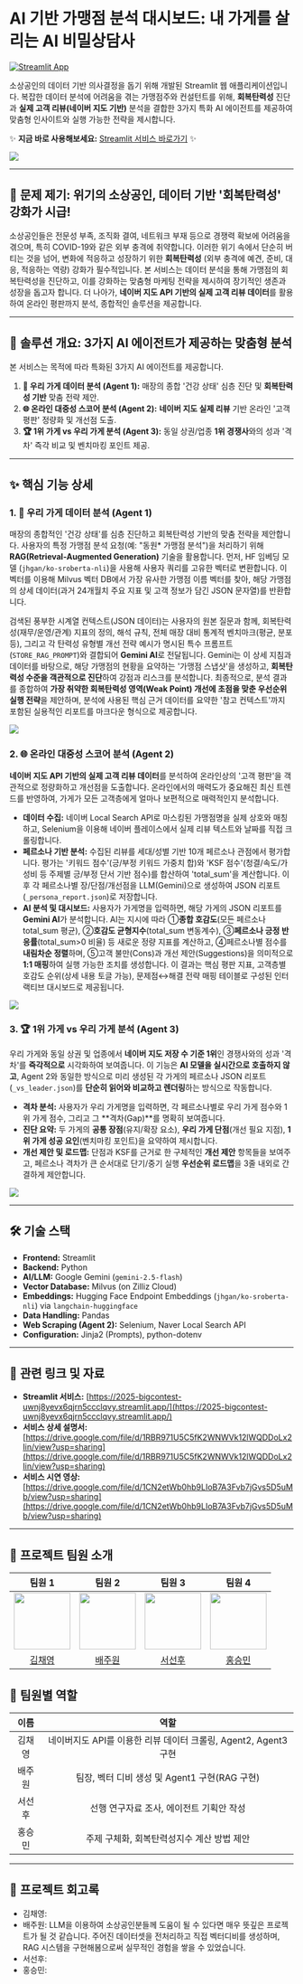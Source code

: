 # AI 기반 가맹점 분석 대시보드: 내 가게를 살리는 AI 비밀상담사

[![Streamlit App](https://static.streamlit.io/badges/streamlit_badge_black_white.svg)](https://2025-bigcontest-uwnj8yevx6qjrn5ccclqvy.streamlit.app/)

소상공인의 데이터 기반 의사결정을 돕기 위해 개발된 Streamlit 웹 애플리케이션입니다. 복잡한 데이터 분석에 어려움을 겪는 가맹점주와 컨설턴트를 위해, **회복탄력성** 진단과 **실제 고객 리뷰(네이버 지도 기반)** 분석을 결합한 3가지 특화 AI 에이전트를 제공하여 맞춤형 인사이트와 실행 가능한 전략을 제시합니다.

✨ **지금 바로 사용해보세요:** [Streamlit 서비스 바로가기](https://2025-bigcontest-uwnj8yevx6qjrn5ccclqvy.streamlit.app/) ✨

<img src="agent/assets/스크린샷 2025-10-24 115100.png">

---

## 🎯 문제 제기: 위기의 소상공인, 데이터 기반 '회복탄력성' 강화가 시급!

소상공인들은 전문성 부족, 조직화 결여, 네트워크 부재 등으로 경쟁력 확보에 어려움을 겪으며, 특히 COVID-19와 같은 외부 충격에 취약합니다. 이러한 위기 속에서 단순히 버티는 것을 넘어, 변화에 적응하고 성장하기 위한 **회복탄력성** (외부 충격에 예견, 준비, 대응, 적응하는 역량) 강화가 필수적입니다. 본 서비스는 데이터 분석을 통해 가맹점의 회복탄력성을 진단하고, 이를 강화하는 맞춤형 마케팅 전략을 제시하여 장기적인 생존과 성장을 돕고자 합니다. 더 나아가, **네이버 지도 API 기반의 실제 고객 리뷰 데이터**를 활용하여 온라인 평판까지 분석, 종합적인 솔루션을 제공합니다.

---

## 🚀 솔루션 개요: 3가지 AI 에이전트가 제공하는 맞춤형 분석

본 서비스는 목적에 따라 특화된 3가지 AI 에이전트를 제공합니다.

1.  **🔎 우리 가게 데이터 분석 (Agent 1):** 매장의 종합 '건강 상태' 심층 진단 및 **회복탄력성 기반** 맞춤 전략 제안.
2.  **🌐 온라인 대중성 스코어 분석 (Agent 2):** **네이버 지도 실제 리뷰** 기반 온라인 '고객 평판' 정량화 및 개선점 도출.
3.  **🏆 1위 가게 vs 우리 가게 분석 (Agent 3):** 동일 상권/업종 **1위 경쟁사**와의 성과 '격차' 즉각 비교 및 벤치마킹 포인트 제공.

---

## ✨ 핵심 기능 상세

### 1. 🔎 우리 가게 데이터 분석 (Agent 1)

매장의 종합적인 '건강 상태'를 심층 진단하고 회복탄력성 기반의 맞춤 전략을 제안합니다. 사용자의 특정 가맹점 분석 요청(예: "동원\* 가맹점 분석")을 처리하기 위해 **RAG(Retrieval-Augmented Generation)** 기술을 활용합니다. 먼저, HF 임베딩 모델 (`jhgan/ko-sroberta-nli`)을 사용해 사용자 쿼리를 고유한 벡터로 변환합니다. 이 벡터를 이용해 Milvus 벡터 DB에서 가장 유사한 가맹점 이름 벡터를 찾아, 해당 가맹점의 상세 데이터(과거 24개월치 주요 지표 및 고객 정보가 담긴 JSON 문자열)를 반환합니다.

검색된 풍부한 시계열 컨텍스트(JSON 데이터)는 사용자의 원본 질문과 함께, 회복탄력성(재무/운영/관계) 지표의 정의, 해석 규칙, 전체 매장 대비 통계적 벤치마크(평균, 분포 등), 그리고 각 탄력성 유형별 개선 전략 예시가 명시된 특수 프롬프트(`STORE_RAG_PROMPT`)와 결합되어 **Gemini AI**로 전달됩니다. Gemini는 이 상세 지침과 데이터를 바탕으로, 해당 가맹점의 현황을 요약하는 '가맹점 스냅샷'을 생성하고, **회복탄력성 수준을 객관적으로 진단**하여 강점과 리스크를 분석합니다. 최종적으로, 분석 결과를 종합하여 **가장 취약한 회복탄력성 영역(Weak Point) 개선에 초점을 맞춘 우선순위 실행 전략**을 제안하며, 분석에 사용된 핵심 근거 데이터를 요약한 '참고 컨텍스트'까지 포함된 실용적인 리포트를 마크다운 형식으로 제공합니다.

<img src="agent/assets/스크린샷 2025-10-22 211457.png">

### 2. 🌐 온라인 대중성 스코어 분석 (Agent 2)

**네이버 지도 API 기반의 실제 고객 리뷰 데이터**를 분석하여 온라인상의 '고객 평판'을 객관적으로 정량화하고 개선점을 도출합니다. 온라인에서의 매력도가 중요해진 최신 트렌드를 반영하여, 가게가 모든 고객층에게 얼마나 보편적으로 매력적인지 분석합니다.

* **데이터 수집:** 네이버 Local Search API로 마스킹된 가맹점명을 실제 상호와 매칭하고, Selenium을 이용해 네이버 플레이스에서 실제 리뷰 텍스트와 날짜를 직접 크롤링합니다.
* **페르소나 기반 분석:** 수집된 리뷰를 세대/성별 기반 10개 페르소나 관점에서 평가합니다. 평가는 '키워드 점수'(긍/부정 키워드 가중치 합)와 'KSF 점수'(청결/속도/가성비 등 주제별 긍/부정 단서 기반 점수)를 합산하여 'total\_sum'을 계산합니다. 이후 각 페르소나별 장/단점/개선점을 LLM(Gemini)으로 생성하여 JSON 리포트(`_persona_report.json`)로 저장합니다.
* **AI 분석 및 대시보드:** 사용자가 가게명을 입력하면, 해당 가게의 JSON 리포트를 **Gemini AI**가 분석합니다. AI는 지시에 따라 ①**종합 호감도**(모든 페르소나 total\_sum 평균), ②**호감도 균형지수**(total\_sum 변동계수), ③**페르소나 긍정 반응률**(total\_sum>0 비율) 등 새로운 정량 지표를 계산하고, ④페르소나별 점수를 **내림차순 정렬**하며, ⑤고객 불만(Cons)과 개선 제안(Suggestions)을 의미적으로 **1:1 매핑**하여 실행 가능한 조치를 생성합니다. 이 결과는 핵심 평판 지표, 고객층별 호감도 순위(상세 내용 토글 가능), 문제점↔해결 전략 매핑 테이블로 구성된 인터랙티브 대시보드로 제공됩니다.

<img src="agent/assets/스크린샷 2025-10-22 213813.png">

### 3. 🏆 1위 가게 vs 우리 가게 분석 (Agent 3)

우리 가게와 동일 상권 및 업종에서 **네이버 지도 저장 수 기준 1위**인 경쟁사와의 성과 '격차'를 **즉각적으로** 시각화하여 보여줍니다. 이 기능은 **AI 모델을 실시간으로 호출하지 않고**, Agent 2와 동일한 방식으로 미리 생성된 각 가게의 페르소나 JSON 리포트(`_vs_leader.json`)를 **단순히 읽어와 비교하고 렌더링**하는 방식으로 작동합니다.

* **격차 분석:** 사용자가 우리 가게명을 입력하면, 각 페르소나별로 우리 가게 점수와 1위 가게 점수, 그리고 그 **격차(Gap)**를 명확히 보여줍니다.
* **진단 요약:** 두 가게의 **공통 장점**(유지/확장 요소), **우리 가게 단점**(개선 필요 지점), **1위 가게 성공 요인**(벤치마킹 포인트)을 요약하여 제시합니다.
* **개선 제안 및 로드맵:** 단점과 KSF를 근거로 한 구체적인 **개선 제안** 항목들을 보여주고, 페르소나 격차가 큰 순서대로 단기/중기 실행 **우선순위 로드맵**을 3줄 내외로 간결하게 제안합니다.

<img src="agent/assets/스크린샷 2025-10-22 214648.png">

---

## 🛠️ 기술 스택

* **Frontend:** Streamlit
* **Backend:** Python
* **AI/LLM:** Google Gemini (`gemini-2.5-flash`)
* **Vector Database:** Milvus (on Zilliz Cloud)
* **Embeddings:** Hugging Face Endpoint Embeddings (`jhgan/ko-sroberta-nli`) via `langchain-huggingface`
* **Data Handling:** Pandas
* **Web Scraping (Agent 2):** Selenium, Naver Local Search API
* **Configuration:** Jinja2 (Prompts), python-dotenv

---

## 🔗 관련 링크 및 자료

* **Streamlit 서비스:** [https://2025-bigcontest-uwnj8yevx6qjrn5ccclqvy.streamlit.app/](https://2025-bigcontest-uwnj8yevx6qjrn5ccclqvy.streamlit.app/) 
* **서비스 상세 설명서:** [https://drive.google.com/file/d/1RBR971U5C5fK2WNWVk12lWQDDoLx2Iin/view?usp=sharing](https://drive.google.com/file/d/1RBR971U5C5fK2WNWVk12lWQDDoLx2Iin/view?usp=sharing)
* **서비스 시연 영상:** [https://drive.google.com/file/d/1CN2etWb0hb9LIoB7A3Fvb7jGvs5D5uMb/view?usp=sharing](https://drive.google.com/file/d/1CN2etWb0hb9LIoB7A3Fvb7jGvs5D5uMb/view?usp=sharing)

---
## 👥 프로젝트 팀원 소개
|**팀원 1**|**팀원 2**|**팀원 3**|**팀원 4**|
|:----------:|:----------:|:----------:|:----------:|
|<img src="" width = 100 height = 100>|<img src = "agent/assets/1Asnf5J__400x400.jpg" width = 100 height = 100>|<img src = "" width = 100 height = 100>|<img src = "" width = 100 height = 100>|    
|[김채영]("")|[배주원](https://github.com/baejuwon-30)|[서선후]("")|[홍승민]("")|

## 🔎 팀원별 역할
|**이름**|**역할**|
|:-----:|:----------:|
|김채영|네이버지도 API를 이용한 리뷰 데이터 크롤링, Agent2, Agent3 구현|
|배주원|팀장, 벡터 디비 생성 및 Agent1 구현(RAG 구현)|
|서선후|선행 연구자료 조사, 에이전트 기획안 작성|
|홍승민|주제 구체화, 회복탄력성지수 계산 방법 제안|

---

## 🧭 프로젝트 회고록
- 김채영:
- 배주원: LLM을 이용하여 소상공인분들께 도움이 될 수 있다면 매우 뜻깊은 프로젝트가 될 것 같습니다. 주어진 데이터셋을 전처리하고 직접 벡터디비를 생성하며, RAG 시스템을 구현해봄으로써 실무적인 경험을 쌓을 수 있었습니다.
- 서선후:
- 홍승민:
